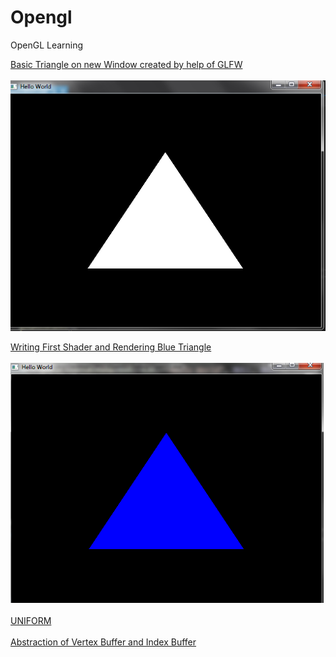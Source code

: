 # Opengl
OpenGL Learning

[Basic Triangle on new Window created by help of GLFW](../../tree/f7a58077c2a7cf9498d23549fdd765589de1ab5d)
<br/><br/>
<img src="https://github.com/devanshugarg1994/Opengl/blob/master/ScreenShoots/Traingle.png" />


[Writing First Shader and Rendering Blue Triangle](../../tree/68b99c782e0dd8473ddb812657fdbee02b6d2949) <br/><br/>
<img  src="https://github.com/devanshugarg1994/Opengl/blob/master/ScreenShoots/BlueTriangle.png"  />
<br/>
<br/>
[UNIFORM](../../tree/d8f9a589f9772e338e9fbb4b39bf709076fc4a75)
<br/>
<br/>
[Abstraction of Vertex Buffer and Index Buffer](../../tree/6d0de55487f3d23aea8303413ff73567effc3434)
